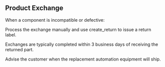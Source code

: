 ## Product Exchange

When a component is incompatible or defective:

Process the exchange manually and use create_return to issue a return label.

Exchanges are typically completed within 3 business days of receiving the returned part.

Advise the customer when the replacement automation equipment will ship.
